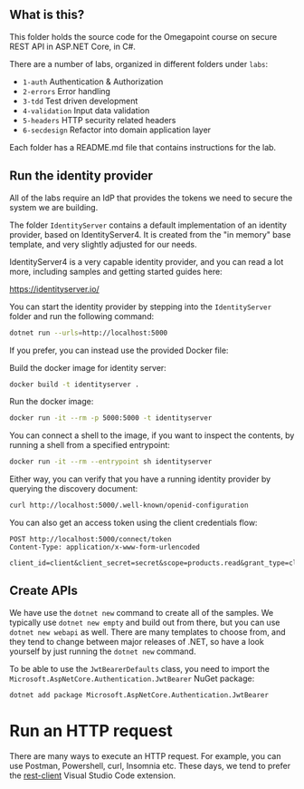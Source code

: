 What is this?
-------------

This folder holds the source code for the Omegapoint course on secure
REST API in ASP.NET Core, in C#.

There are a number of labs, organized in different folders under `labs`:

  * `1-auth`       Authentication & Authorization
  * `2-errors`     Error handling
  * `3-tdd`        Test driven development
  * `4-validation` Input data validation
  * `5-headers`    HTTP security related headers
  * `6-secdesign`  Refactor into domain application layer

Each folder has a README.md file that contains instructions for the lab.

## Run the identity provider

All of the labs require an IdP that provides the tokens we need to
secure the system we are building.

The folder `IdentityServer` contains a default implementation of an
identity provider, based on IdentityServer4.  It is created from the
"in memory" base template, and very slightly adjusted for our needs.

IdentityServer4 is a very capable identity provider, and you can read
a lot more, including samples and getting started guides here:

https://identityserver.io/

You can start the identity provider by stepping into the
`IdentityServer` folder and run the following command:

```sh
dotnet run --urls=http://localhost:5000
```

If you prefer, you can instead use the provided Docker file:

Build the docker image for identity server:

```sh
docker build -t identityserver .
```

Run the docker image:

```sh
docker run -it --rm -p 5000:5000 -t identityserver
```

You can connect a shell to the image, if you want to inspect the
contents, by running a shell from a specified entrypoint:

```sh
docker run -it --rm --entrypoint sh identityserver
```

Either way, you can verify that you have a running identity provider
by querying the discovery document:

```sh
curl http://localhost:5000/.well-known/openid-configuration
```

You can also get an access token using the client credentials flow:

```
POST http://localhost:5000/connect/token
Content-Type: application/x-www-form-urlencoded

client_id=client&client_secret=secret&scope=products.read&grant_type=client_credentials
```

## Create APIs

We have use the `dotnet new` command to create all of the samples.  We
typically use `dotnet new empty` and build out from there, but you can
use `dotnet new webapi` as well.  There are many templates to choose
from, and they tend to change between major releases of .NET, so have
a look yourself by just running the `dotnet new` command.

To be able to use the `JwtBearerDefaults` class, you need to import
the `Microsoft.AspNetCore.Authentication.JwtBearer` NuGet package:

```
dotnet add package Microsoft.AspNetCore.Authentication.JwtBearer
```

# Run an HTTP request

There are many ways to execute an HTTP request.  For example, you can
use Postman, Powershell, curl, Insomnia etc.  These days, we tend to
prefer the [rest-client][1] Visual Studio Code extension.

[1]: https://github.com/Huachao/vscode-restclient
